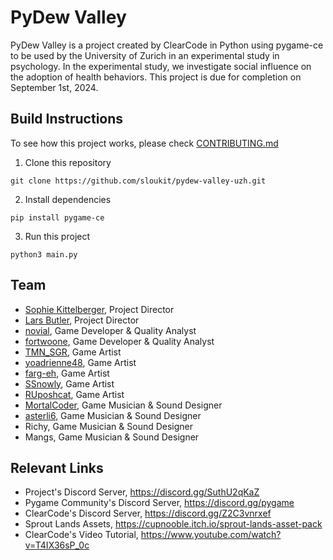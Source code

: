 # PyDew Valley

PyDew Valley is a project created by ClearCode in Python using pygame-ce to be used by the University of Zurich in an experimental study in psychology. In the experimental study, we investigate social influence on the adoption of health behaviors. This project is due for completion on September 1st, 2024.

## Build Instructions

To see how this project works, please check [CONTRIBUTING.md](./CONTRIBUTING.md)

1. Clone this repository

```
git clone https://github.com/sloukit/pydew-valley-uzh.git
```

2. Install dependencies

```
pip install pygame-ce
```

3. Run this project
```
python3 main.py
```

## Team

- [Sophie Kittelberger](https://github.com/sloukit), Project Director
- [Lars Butler](https://github.com/larsbutler), Project Director
- [novial](https://github.com/novialriptide), Game Developer & Quality Analyst
- [fortwoone](https://github.com/fortwoone), Game Developer & Quality Analyst
- [TMN_SGR](https://github.com/TMN-SGR), Game Artist
- [yoadrienne48](https://github.com/yoadrienne48), Game Artist
- [farg-eh](https://github.com/farg-eh), Game Artist
- [SSnowly](https://github.com/SSnowly), Game Artist
- [RUposhcat](https://github.com/RUposhcat), Game Artist
- [MortalCoder](https://github.com/MortalCoder), Game Musician & Sound Designer
- [asterli6](https://github.com/asterli6), Game Musician & Sound Designer
- Richy, Game Musician & Sound Designer
- Mangs, Game Musician & Sound Designer

## Relevant Links

- Project's Discord Server, https://discord.gg/SuthU2qKaZ
- Pygame Community's Discord Server, https://discord.gg/pygame
- ClearCode's Discord Server, https://discord.gg/Z2C3vnrxef
- Sprout Lands Assets, https://cupnooble.itch.io/sprout-lands-asset-pack
- ClearCode's Video Tutorial, https://www.youtube.com/watch?v=T4IX36sP_0c
